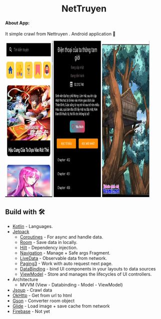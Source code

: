<h1 align = "center">NetTruyen</h1>

<h4>About App:</h4>
<p>It simple crawl from Nettruyen . Android application 📱</p>

<div class="row">
  <div class="column">
    <img alt="Profile" src="https://github.com/baybayhaiba/NetTruyenNew/blob/master/media/Screenshot%202021-12-30%20104708.png" width="30%" height="500"/>
    <img alt="Profile" src="https://github.com/baybayhaiba/NetTruyenNew/blob/master/media/Screenshot%202021-12-30%20104729.png" width="30%" height="500"/>
     <img alt="Profile" src="https://github.com/baybayhaiba/NetTruyenNew/blob/master/media/Screenshot%202021-12-30%20104448.png" width="30%" height="500"/>
  </div>
</div>


## Build with  🛠
- [Kotlin](https://kotlinlang.org/) - Languages.
- [Jetpack](https://developer.android.com/jetpack)
  - [Coroutines](https://kotlinlang.org/docs/coroutines-basics.html) - For async and handle data.
  - [Room](https://developer.android.com/training/data-storage/room) - Save data in locally.
  - [Hilt](https://developer.android.com/training/dependency-injection/hilt-android) - Dependency injection.
  - [Navigation](https://developer.android.com/jetpack/androidx/releases/navigation) - Manage + Safe args Fragment.
  - [LiveData](https://developer.android.com/topic/libraries/architecture/livedata) - Observable data from network.
  - [Paging3](https://developer.android.com/topic/libraries/architecture/paging/v3-overview) - Work with auto request next page.
  - [DataBinding](https://developer.android.com/topic/libraries/view-binding) - bind UI components in your layouts to data sources
  - [ViewModel](https://developer.android.com/topic/libraries/architecture/viewmodel) - Store and manages the lifecycles of UI controllers.
- Architecture
  - MVVM (View - Databinding - Model - ViewModel) 
- [Jsoup](https://jsoup.org/) - Crawl data
- [OkHttp](https://square.github.io/okhttp/) - Get from url to html
- [Gson](https://github.com/google/gson) - Converter room object
- [Glide](https://github.com/bumptech/glide) - Load image + save cache from network 
- [Firebase](https://firebase.google.com/) - Not yet

